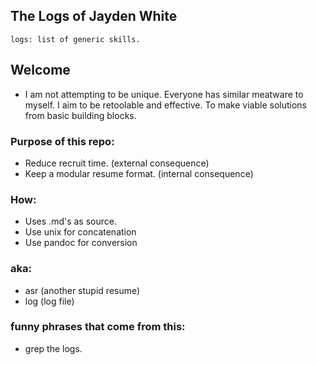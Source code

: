 ## The Logs of Jayden White

`logs: list of generic skills.`

## Welcome

- I am not attempting to be unique. Everyone has similar meatware to
  myself. I aim to be retoolable and effective. To make viable solutions
  from basic building blocks.

### Purpose of this repo:

- Reduce recruit time. (external consequence)
- Keep a modular resume format. (internal consequence)

### How:

- Uses .md's as source.
- Use unix for concatenation
- Use pandoc for conversion

### aka:

- asr (another stupid resume)
- log (log file)

### funny phrases that come from this:

- grep the logs.
